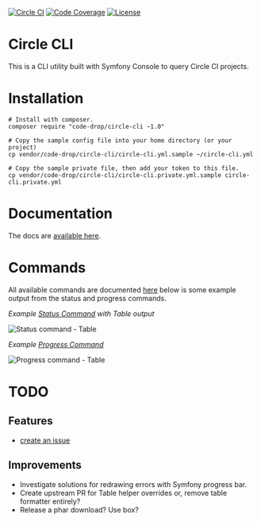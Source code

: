[![Circle CI](https://circleci.com/gh/code-drop/Circle-CLI.svg?style=svg)](https://circleci.com/gh/code-drop/Circle-CLI)
[![Code Coverage](https://scrutinizer-ci.com/g/code-drop/Circle-CLI/badges/coverage.png?b=master)](https://scrutinizer-ci.com/g/code-drop/Circle-CLI/?branch=master)
[![License](https://poser.pugx.org/code-drop/circle-cli/license.svg)](https://packagist.org/packages/code-drop/circle-cli)

# Circle CLI

This is a CLI utility built with Symfony Console to query Circle CI projects.

# Installation

    # Install with composer.
    composer require "code-drop/circle-cli ~1.0"

    # Copy the sample config file into your home directory (or your project)
    cp vendor/code-drop/circle-cli/circle-cli.yml.sample ~/circle-cli.yml

    # Copy the sample private file, then add your token to this file.
    cp vendor/code-drop/circle-cli/circle-cli.private.yml.sample circle-cli.private.yml

# Documentation

The docs are [available here](http://code-drop.github.io/Circle-CLI/index.html).

# Commands

All available commands are documented [here](http://code-drop.github.io/Circle-CLI/Circle/Command.html) below
is some example output from the status and progress commands.

*Example [Status Command](http://code-drop.github.io/Circle-CLI/Circle/Command/StatusCommand.html) with Table output*

![Status command - Table](https://raw.githubusercontent.com/code-drop/Circle-CLI/master/assets/status.jpg)

*Example [Progress Command](http://code-drop.github.io/Circle-CLI/Circle/Command/ProgressCommand.html)*

![Progress command - Table](https://raw.githubusercontent.com/code-drop/Circle-CLI/master/assets/progress-table.jpg)


# TODO

## Features

* [create an issue](https://github.com/code-drop/Circle-CLI/issues)

## Improvements

* Investigate solutions for redrawing errors with Symfony progress bar.
* Create upstream PR for Table helper overrides or, remove table formatter entirely?
* Release a phar download? Use box?
